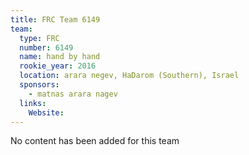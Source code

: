 ```yaml
---
title: FRC Team 6149
team:
  type: FRC
  number: 6149
  name: hand by hand
  rookie_year: 2016
  location: arara negev, HaDarom (Southern), Israel
  sponsors:
    - matnas arara nagev
  links:
    Website: 
---
```

No content has been added for this team